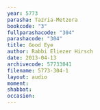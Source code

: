 ```yaml
---
year: 5773
parasha: Tazria-Metzora
bookcode: "3"
fullparashacode: "304"
parashacode: "304"
title: Good Eye
author: Rabbi Eliezer Hirsch
date: 2013-04-13
archivecode: 57733041
filename: 5773-304-1
layout: audio
moment: 
shabbat: 
occasion: 
---
```

